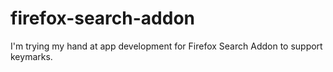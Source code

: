# firefox-search-addon
I'm trying my hand at app development for Firefox Search Addon to support keymarks.
